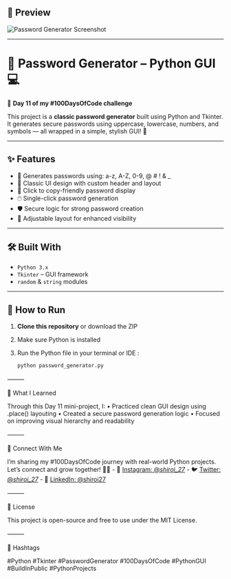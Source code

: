 ## 📸 Preview  
![Password Generator Screenshot](https://github.com/shiroi27/Password-Generator-Python/assets/preview-image-placeholder)

---

# 🔐 Password Generator – Python GUI 💻  
🚀 **Day 11 of my #100DaysOfCode challenge**

This project is a **classic password generator** built using Python and Tkinter.  
It generates secure passwords using uppercase, lowercase, numbers, and symbols — all wrapped in a simple, stylish GUI! 🎨

---

## ✨ Features

- 🔢 Generates passwords using: a-z, A-Z, 0-9, @ # ! & _
- 🎨 Classic UI design with custom header and layout
- 🧠 Click to copy-friendly password display
- 🖱️ Single-click password generation
- 🛡️ Secure logic for strong password creation
- 📏 Adjustable layout for enhanced visibility

---

## 🛠️ Built With

- `Python 3.x`
- `Tkinter` – GUI framework
- `random` & `string` modules

---

## 🚀 How to Run

1. **Clone this repository** or download the ZIP
   
2. Make sure Python is installed
   
3. Run the Python file in your terminal or IDE :
   
   ```bash
   python password_generator.py
   ```

⸻

🧠 What I Learned

Through this Day 11 mini-project, I:
	•	Practiced clean GUI design using .place() layouting
	•	Created a secure password generation logic
	•	Focused on improving visual hierarchy and readability

⸻

🤝 Connect With Me

I’m sharing my #100DaysOfCode journey with real-world Python projects.  
Let’s connect and grow together! 🌱✨
            - 📸 [Instagram: @_shiroi_27_](https://instagram.com/_shiroi_27_)
            - 🐦 [Twitter: @_shiroi_27_](https://twitter.com/_shiroi_27_)
            - 💼 [LinkedIn: @shiroi27](https://linkedin.com/in/shiroi27)


⸻

📜 License

This project is open-source and free to use under the MIT License.

⸻

📌 Hashtags

#Python #Tkinter #PasswordGenerator #100DaysOfCode #PythonGUI #BuildInPublic #PythonProjects
